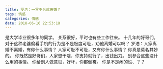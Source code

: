 ```yaml
---
title: 罗浩：一言不合就离婚？
tags: 情感
categories: 情感
date: 2018-06-16 22:53:18
---
```


是大学毕业很多年的同学。
关系很好，平时也有些工作往来。
十几年的好哥们。
对于这种老婆偷看手机的行为是不是极度可耻，劝他离婚可以吗？
罗浩：人家离婚不离婚，有你什么事情？
人家可耻不可耻，又有你什么事情？
你真是莫名其妙的。
你既然是好哥们，人家想干啥，你支持就行了，出钱出力。
别参合这些没什么用的事情。
你给别人做意见，好坏，你都倒霉。
你是不是闲的慌、？？